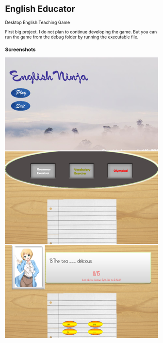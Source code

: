 # English Educator
Desktop English Teaching Game

First big project. I do not plan to continue developing the game. But you can run the game from the debug folder by running the executable file.

### Screenshots
![](Images/main-menu.jpg)
![](Images/game-menu.jpg)
![](Images/practice.jpg)
